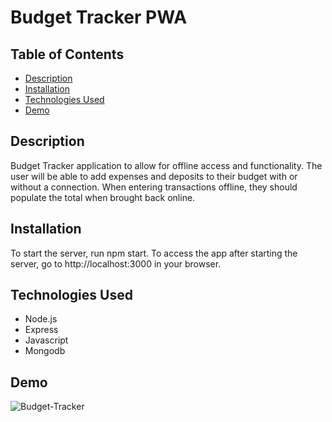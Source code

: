 # Budget Tracker PWA

## Table of Contents

- [Description](#description)
- [Installation](#installation)
- [Technologies Used](#technologies-used)
- [Demo](#demo)

## Description

Budget Tracker application to allow for offline access and functionality. The user will be able to add expenses and deposits to their budget with or without a connection. When entering transactions offline, they should populate the total when brought back online.

## Installation

To start the server, run npm start. To access the app after starting the server, go to http://localhost:3000 in your browser.

## Technologies Used

- Node.js
- Express
- Javascript
- Mongodb

## Demo

![Budget-Tracker](public/assets/img/Budget-Tracker.gif)


